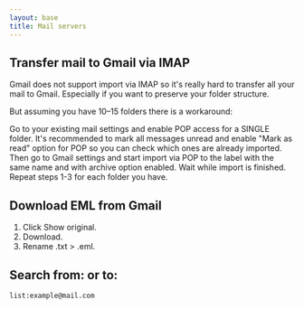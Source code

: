 ```yaml
---
layout: base
title: Mail servers
---
```


## Transfer mail to Gmail via IMAP

Gmail does not support import via IMAP so it's really hard to transfer all your mail to Gmail. Especially if you want to preserve your folder structure.

But assuming you have 10–15 folders there is a workaround:

Go to your existing mail settings and enable POP access for a SINGLE folder. It's recommended to mark all messages unread and enable "Mark as read" option for POP so you can check which ones are already imported.
Then go to Gmail settings and start import via POP to the label with the same name and with archive option enabled.
Wait while import is finished.
Repeat steps 1-3 for each folder you have.

## Download EML from Gmail

1. Click Show original.
2. Download.
3. Rename .txt > .eml.

## Search from: or to:

`list:example@mail.com`

